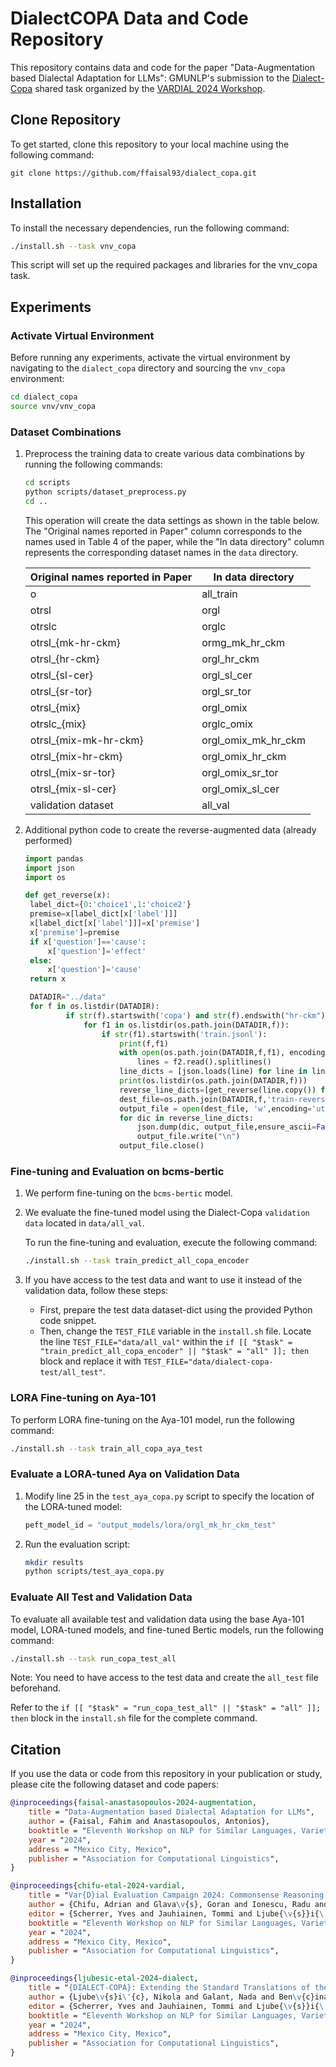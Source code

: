 # DialectCOPA Data and Code Repository

This repository contains data and code for the paper "Data-Augmentation based Dialectal Adaptation for LLMs": GMUNLP's submission to the [Dialect-Copa](https://sites.google.com/view/vardial-2024/shared-tasks/dialect-copa?authuser=0) shared task organized by the [VARDIAL 2024 Workshop](https://sites.google.com/view/vardial-2024/home).

## Clone Repository
To get started, clone this repository to your local machine using the following command:

```
git clone https://github.com/ffaisal93/dialect_copa.git
```

## Installation
To install the necessary dependencies, run the following command:

```bash
./install.sh --task vnv_copa
```

This script will set up the required packages and libraries for the vnv_copa task.

## Experiments
### Activate Virtual Environment
Before running any experiments, activate the virtual environment by navigating to the `dialect_copa` directory and sourcing the `vnv_copa` environment:

```bash
cd dialect_copa
source vnv/vnv_copa
```

### Dataset Combinations
1. Preprocess the training data to create various data combinations by running the following commands:
    ```bash
    cd scripts
    python scripts/dataset_preprocess.py
    cd ..
    ```

   This operation will create the data settings as shown in the table below. The "Original names reported in Paper" column corresponds to the names used in Table 4 of the paper, while the "In data directory" column represents the corresponding dataset names in the `data` directory.

   | Original names reported in Paper | In data directory |
   |-----------------------------------|------------------|
   | o                                 | all_train        |
   | otrsl                             | orgl             |
   | otrslc                            | orglc            |
   | otrsl_{mk-hr-ckm}                 | ormg_mk_hr_ckm   |
   | otrsl_{hr-ckm}                    | orgl_hr_ckm      |
   | otrsl_{sl-cer}                    | orgl_sl_cer      |
   | otrsl_{sr-tor}                    | orgl_sr_tor      |
   | otrsl_{mix}                       | orgl_omix        |
   | otrslc_{mix}                      | orglc_omix       |
   | otrsl_{mix-mk-hr-ckm}             | orgl_omix_mk_hr_ckm |
   | otrsl_{mix-hr-ckm}                | orgl_omix_hr_ckm |
   | otrsl_{mix-sr-tor}                | orgl_omix_sr_tor |
   | otrsl_{mix-sl-cer}                | orgl_omix_sl_cer |
   | validation dataset                | all_val          |
2. Additional python code to create the reverse-augmented data (already performed)
   ```python
   import pandas
   import json
   import os
   
   def get_reverse(x):
    label_dict={0:'choice1',1:'choice2'}
    premise=x[label_dict[x['label']]]
    x[label_dict[x['label']]]=x['premise']
    x['premise']=premise
    if x['question']=='cause':
        x['question']='effect'
    else:
        x['question']='cause'
    return x

    DATADIR="../data"
    for f in os.listdir(DATADIR):
            if str(f).startswith('copa') and str(f).endswith("hr-ckm"):
                for f1 in os.listdir(os.path.join(DATADIR,f)):
                    if str(f1).startswith('train.jsonl'):
                        print(f,f1)
                        with open(os.path.join(DATADIR,f,f1), encoding="utf-8") as f2:
                            lines = f2.read().splitlines()
                        line_dicts = [json.loads(line) for line in lines]
                        print(os.listdir(os.path.join(DATADIR,f)))
                        reverse_line_dicts=[get_reverse(line.copy()) for line in line_dicts]
                        dest_file=os.path.join(DATADIR,f,'train-reverse.jsonl' )
                        output_file = open(dest_file, 'w',encoding='utf-8')
                        for dic in reverse_line_dicts:
                            json.dump(dic, output_file,ensure_ascii=False) 
                            output_file.write("\n")
                        output_file.close()
   ```

   

### Fine-tuning and Evaluation on bcms-bertic
1. We perform fine-tuning on the `bcms-bertic` model.
2. We evaluate the fine-tuned model using the Dialect-Copa `validation data` located in `data/all_val`.

   To run the fine-tuning and evaluation, execute the following command:

   ```bash
   ./install.sh --task train_predict_all_copa_encoder
   ```

3. If you have access to the test data and want to use it instead of the validation data, follow these steps:
   - First, prepare the test data dataset-dict using the provided Python code snippet.
   - Then, change the `TEST_FILE` variable in the `install.sh` file. Locate the line `TEST_FILE="data/all_val"` within the `if [[ "$task" = "train_predict_all_copa_encoder" || "$task" = "all" ]]; then` block and replace it with `TEST_FILE="data/dialect-copa-test/all_test"`.

### LORA Fine-tuning on Aya-101
To perform LORA fine-tuning on the Aya-101 model, run the following command:

```bash
./install.sh --task train_all_copa_aya_test
```

### Evaluate a LORA-tuned Aya on Validation Data
1. Modify line 25 in the `test_aya_copa.py` script to specify the location of the LORA-tuned model:

   ```python
   peft_model_id = "output_models/lora/orgl_mk_hr_ckm_test"
   ```

2. Run the evaluation script:

   ```bash
   mkdir results
   python scripts/test_aya_copa.py
   ```

### Evaluate All Test and Validation Data
To evaluate all available test and validation data using the base Aya-101 model, LORA-tuned models, and fine-tuned Bertic models, run the following command:

```bash
./install.sh --task run_copa_test_all
```

Note: You need to have access to the test data and create the `all_test` file beforehand.

Refer to the `if [[ "$task" = "run_copa_test_all" || "$task" = "all" ]]; then` block in the `install.sh` file for the complete command.

## Citation
If you use the data or code from this repository in your publication or study, please cite the following dataset and code papers:

```bibtex
@inproceedings{faisal-anastasopoulos-2024-augmentation,
    title = "Data-Augmentation based Dialectal Adaptation for LLMs",
    author = {Faisal, Fahim and Anastasopoulos, Antonios},
    booktitle = "Eleventh Workshop on NLP for Similar Languages, Varieties and Dialects (VarDial 2024)",
    year = "2024",
    address = "Mexico City, Mexico",
    publisher = "Association for Computational Linguistics",
}
```

```bibtex
@inproceedings{chifu-etal-2024-vardial,
    title = "Var{D}ial Evaluation Campaign 2024: Commonsense Reasoning in Dialects and Multi-Label Similar Language Identification",
    author = {Chifu, Adrian and Glava\v{s}, Goran and Ionescu, Radu and Ljube\v{s}i\'{c}, Nikola and Mileti\'{c}, Aleksandra and Mileti\'{c}, Filip and Scherrer, Yves and Vuli\'{c}, Ivan},
    editor = {Scherrer, Yves and Jauhiainen, Tommi and Ljube{\v{s}}i{\'c}, Nikola and Nakov, Preslav and Tiedemann, J{\"o}rg and Zampieri, Marcos},
    booktitle = "Eleventh Workshop on NLP for Similar Languages, Varieties and Dialects (VarDial 2024)",
    year = "2024",
    address = "Mexico City, Mexico",
    publisher = "Association for Computational Linguistics",
}
```

```bibtex
@inproceedings{ljubesic-etal-2024-dialect,
    title = "{DIALECT-COPA}: Extending the Standard Translations of the {COPA} Causal Commonsense Reasoning Dataset to South Slavic Dialects",
    author = {Ljube\v{s}i\'{c}, Nikola and Galant, Nada and Ben\v{c}ina, Sonja and \v{C}ibej, Jaka and Milosavljevi\'{c}, Stefan and Rupnik, Peter and Kuzman, Taja},
    editor = {Scherrer, Yves and Jauhiainen, Tommi and Ljube{\v{s}}i{\'c}, Nikola and Nakov, Preslav and Tiedemann, J{\"o}rg and Zampieri, Marcos},
    booktitle = "Eleventh Workshop on NLP for Similar Languages, Varieties and Dialects (VarDial 2024)", 
    year = "2024",
    address = "Mexico City, Mexico",
    publisher = "Association for Computational Linguistics",
}
```

